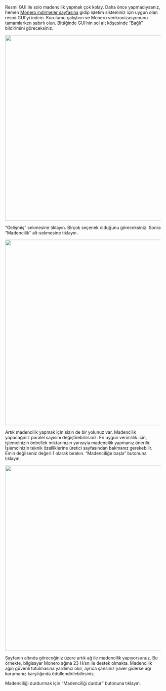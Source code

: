 Resmi GUI ile solo madencilik yapmak çok kolay. Daha önce yapmadıysanız, hemen <a href="{{site.baseurl}}/downloads/">Monero indirmeler sayfasına</a> gidip işletim sisteminiz için uygun olan resmi GUI’yi indirin. Kurulumu çalıştırın ve Monero senkronizasyonunu tamamlarken sabırlı olun. Bittiğinde GUI’nin sol alt köşesinde “Bağlı” bildirimini göreceksiniz.

<img src="/resources/user-guides/png/solo_mine_GUI/01.PNG" style="width: 600px;"/>

“Gelişmiş” sekmesine tıklayın. Birçok seçenek olduğunu göreceksiniz. Sonra “Madencilik” alt-sekmesine tıklayın.

<img src="/resources/user-guides/png/solo_mine_GUI/02.PNG" style="width: 600px;"/>

Artık madencilik yapmak için sizin de bir yolunuz var. Madencilik yapacağınız paralel sayısını değiştirebilirsiniz. En uygun verimlilik için, işlemcinizin önbellek miktarınızın yarısıyla madencilik yapmanız önerilir. İşlemcinizin teknik özelliklerine üretici sayfasından bakmanız gerekebilir. Emin değilseniz değeri 1 olarak bırakın. “Madenciliğe başla” butonuna tıklayın.

<img src="/resources/user-guides/png/solo_mine_GUI/03.PNG" style="width: 600px;"/>

Sayfanın altında göreceğiniz üzere artık ağ ile madencilik yapıyorsunuz. Bu örnekte, bilgisayar Monero ağına 23 H/sn ile destek olmakta. Madencilik ağın güvenli tutulmasına yardımcı olur, ayrıca şansınız yaver giderse ağı korumanız karşılığında ödüllendirilebilirsiniz.

Madenciliği durdurmak için “Madenciliği durdur” butonuna tıklayın.
